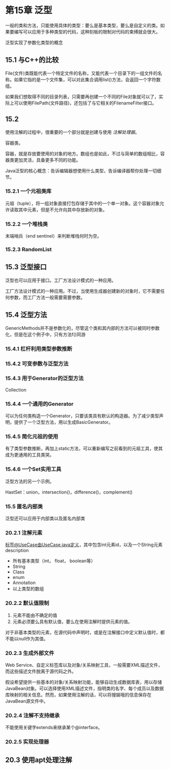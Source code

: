# 第15章 泛型 #

一般的类和方法，只能使用具体的类型：要么是基本类型，要么是自定义的类。如果要编写可以应用于多种类型的代码，这种刻板的限制对代码的束缚就会很大。

泛型实现了参数化类型的概念

## 15.1 与C++的比较 ##

File(文件)类既能代表一个特定文件的名称，又能代表一个目录下的一组文件的名称。如果它指的是一个文件集，可以对此集合调用list()方法，会返回一个字符数组。

如果我们想取得不同的目录列表，只需要再创建一个不同的File对象就可以了，实际上可以使用FilePath(文件路径)，还包括了与它相关的FilenameFilter接口。

## 15.2  ##

使用注解的过程中，很重要的一个部分就是创建与使用 *注解处理器*。

容器类。

容器，就是存放要使用的对象的地方。数组也是如此，不过与简单的数组相比，容器类更加灵活，具备更多不同的功能。

Java泛型的核心概念：告诉编辑器想使用什么类型，告诉编译器帮你处理一切细节。

### 15.2.1 一个元祖类库  ###

元祖（tuple），将一组对象直接打包存储于其中的一个单一对象。这个容器对象允许读取其中元素，但是不允许向其中存放新的对象。

### 15.2.2 一个堆栈类 ###

末端哨兵（end sentinel）来判断堆栈何时为空。

### 15.2.3 RandomList ###

## 15.3 泛型接口 ##

泛型也可以应用于接口。工厂方法设计模式的一种应用。

工厂方法设计模式的一种应用。不过，当使用生成器创建新的对象时，它不需要任何参数，而工厂方法一般需要需要参数。

## 15.4 泛型方法 ##

GenericMethods并不是参数化的，尽管这个类和其内部的方法可以被同时参数化，但是在这个例子中，只有方法f()同游

### 15.4.1 杠杆利用类型参数推断 ###

### 15.4.2 可变参数与泛型方法 ###

### 15.4.3 用于Generator的泛型方法 ###

Collection

### 15.4.4 一个通用的Generator ###

可以为任何类构造一个Generator，只要该类具有默认的构造器。为了减少类型声明，提供了一个泛型方法，用以生成BasicGenerator。

### 15.4.5 简化元祖的使用 ###

有了类型参数推断，再加上static方法，可以重新编写之前看到的元祖工具，使其成为更通用的工具类哭。

### 15.4.6 一个Set实用工具 ###

泛型方法的另一个示例。

HastSet：union，intersection()，difference()，complement()

### 15.5 匿名内部类 ###

泛型还可以应用于内部类以及匿名内部类

### 20.2.1 注解元素 ###

标签@UseCase由UseCase.java定义，其中包含int元素id，以及一个String元素description

* 所有基本类型（int， float， boolean等）
* String
* Class
* enum
* Annotation
* 以上类型的数组

### 20.2.2 默认值限制 ###

1. 元素不能由不确定的值
2. 元素必须要么具有默认值，要么在使用注解时提供元素的值。

对于非基本类型的元素，在源代码中声明时，或是在注解接口中定义默认值时，都不能以null作为其值。

### 20.2.3 生成外部文件 ###

Web Service、自定义标签库以及对象/关系映射工具，一般需要XML描述文件，而这些描述文件脱离于源代码之外。

假设希望提供一些基本的对象/关系映射功能，能够自动生成数据库表，用以存储JavaBean对象。可以选择使用XML描述文件，指明类的名字、每个成员以及数据库映射的相关信息。然而，如果使用注解的话，可以将搜娱哦的信息保存在JavaBean源文件中。

### 20.2.4 注解不支持继承 ###

不能使用关键字extends来继承某个@interface。

### 20.2.5 实现处理器 ###


## 20.3 使用apt处理注解 ##